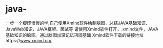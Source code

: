 # java-
一步一个脚印慢慢的学,自己使用Xmind软件绘制脑图，总结JAVA基础知识、JavaWeb知识、JAVA框架、面试等
请使用Xmind软件打开，.xmind文件，JAVA基础知识的脑图。通过脑图加深记忆巩固基础
Xmind软件下载的链接地址https://www.xmind.cn/

